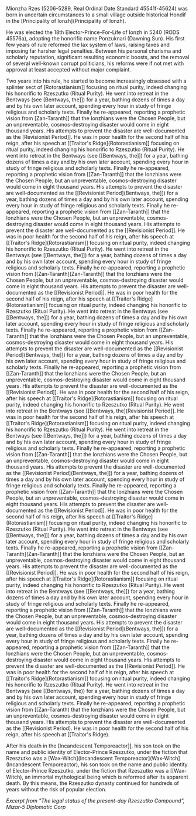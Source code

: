 Mionzha Rzes (5206-5289, Real Ordinal Date Standard 45541f-45624) was born in uncertain circumstances to a small village outside historical Hondif in the [Principality of Ionzh](Principality of Ionzh).

He was elected the 18th Elector-Prince-For-Life of Ionzh in 5240 (RODS 45576a), adopting the honorific name Ponzuknari (Dawning Sun). His first few years of rule reformed the lax system of laws, raising taxes and imposing far harsher legal penalties. Between his personal charisma and scholarly reputation, significant resulting economic boosts, and the removal of several well-known corrupt politicians, his reforms were if not met with approval at least accepted without major complaint.

Two years into his rule, he started to become increasingly obsessed with a splinter sect of [Rotorastianism]] focusing on ritual purity, indeed changing his honorific to Rzeszutko (Ritual Purity). He went into retreat in the Bentways (see [Bentways, the]]) for a year, bathing dozens of times a day and by his own later account, spending every hour in study of fringe religious and scholarly texts. Finally he re-appeared, reporting a prophetic vision from [Zan-Taranth]] that the Ionzhians were the Chosen People, but an unpreventable, cosmos-destroying disaster would come in eight thousand years. His attempts to prevent the disaster are well-documented as the [Revisionist Period]]. He was in poor health for the second half of his reign, after his speech at [[Traitor's Ridge](Rotorastianism]] focusing on ritual purity, indeed changing his honorific to Rzeszutko (Ritual Purity). He went into retreat in the Bentways (see [[Bentways, the]]) for a year, bathing dozens of times a day and by his own later account, spending every hour in study of fringe religious and scholarly texts. Finally he re-appeared, reporting a prophetic vision from [[Zan-Taranth]] that the Ionzhians were the Chosen People, but an unpreventable, cosmos-destroying disaster would come in eight thousand years. His attempts to prevent the disaster are well-documented as the [[Revisionist Period](Bentways, the]]) for a year, bathing dozens of times a day and by his own later account, spending every hour in study of fringe religious and scholarly texts. Finally he re-appeared, reporting a prophetic vision from [[Zan-Taranth]] that the Ionzhians were the Chosen People, but an unpreventable, cosmos-destroying disaster would come in eight thousand years. His attempts to prevent the disaster are well-documented as the [[Revisionist Period]]. He was in poor health for the second half of his reign, after his speech at [[Traitor's Ridge](Rotorastianism]] focusing on ritual purity, indeed changing his honorific to Rzeszutko (Ritual Purity). He went into retreat in the Bentways (see [[Bentways, the]]) for a year, bathing dozens of times a day and by his own later account, spending every hour in study of fringe religious and scholarly texts. Finally he re-appeared, reporting a prophetic vision from [[Zan-Taranth](Zan-Taranth]] that the Ionzhians were the Chosen People, but an unpreventable, cosmos-destroying disaster would come in eight thousand years. His attempts to prevent the disaster are well-documented as the [[Revisionist Period]]. He was in poor health for the second half of his reign, after his speech at [[Traitor's Ridge](Rotorastianism]] focusing on ritual purity, indeed changing his honorific to Rzeszutko (Ritual Purity). He went into retreat in the Bentways (see [[Bentways, the]]) for a year, bathing dozens of times a day and by his own later account, spending every hour in study of fringe religious and scholarly texts. Finally he re-appeared, reporting a prophetic vision from [[Zan-Taranth]] that the Ionzhians were the Chosen People, but an unpreventable, cosmos-destroying disaster would come in eight thousand years. His attempts to prevent the disaster are well-documented as the [[Revisionist Period](Bentways, the]]) for a year, bathing dozens of times a day and by his own later account, spending every hour in study of fringe religious and scholarly texts. Finally he re-appeared, reporting a prophetic vision from [[Zan-Taranth]] that the Ionzhians were the Chosen People, but an unpreventable, cosmos-destroying disaster would come in eight thousand years. His attempts to prevent the disaster are well-documented as the [[Revisionist Period]]. He was in poor health for the second half of his reign, after his speech at [[Traitor's Ridge](Rotorastianism]] focusing on ritual purity, indeed changing his honorific to Rzeszutko (Ritual Purity). He went into retreat in the Bentways (see [[Bentways, the](Revisionist Period]]. He was in poor health for the second half of his reign, after his speech at [[Traitor's Ridge](Rotorastianism]] focusing on ritual purity, indeed changing his honorific to Rzeszutko (Ritual Purity). He went into retreat in the Bentways (see [[Bentways, the]]) for a year, bathing dozens of times a day and by his own later account, spending every hour in study of fringe religious and scholarly texts. Finally he re-appeared, reporting a prophetic vision from [[Zan-Taranth]] that the Ionzhians were the Chosen People, but an unpreventable, cosmos-destroying disaster would come in eight thousand years. His attempts to prevent the disaster are well-documented as the [[Revisionist Period](Bentways, the]]) for a year, bathing dozens of times a day and by his own later account, spending every hour in study of fringe religious and scholarly texts. Finally he re-appeared, reporting a prophetic vision from [[Zan-Taranth]] that the Ionzhians were the Chosen People, but an unpreventable, cosmos-destroying disaster would come in eight thousand years. His attempts to prevent the disaster are well-documented as the [[Revisionist Period]]. He was in poor health for the second half of his reign, after his speech at [[Traitor's Ridge](Rotorastianism]] focusing on ritual purity, indeed changing his honorific to Rzeszutko (Ritual Purity). He went into retreat in the Bentways (see [[Bentways, the]]) for a year, bathing dozens of times a day and by his own later account, spending every hour in study of fringe religious and scholarly texts. Finally he re-appeared, reporting a prophetic vision from [[Zan-Taranth](Zan-Taranth]] that the Ionzhians were the Chosen People, but an unpreventable, cosmos-destroying disaster would come in eight thousand years. His attempts to prevent the disaster are well-documented as the [[Revisionist Period]]. He was in poor health for the second half of his reign, after his speech at [[Traitor's Ridge](Rotorastianism]] focusing on ritual purity, indeed changing his honorific to Rzeszutko (Ritual Purity). He went into retreat in the Bentways (see [[Bentways, the]]) for a year, bathing dozens of times a day and by his own later account, spending every hour in study of fringe religious and scholarly texts. Finally he re-appeared, reporting a prophetic vision from [[Zan-Taranth]] that the Ionzhians were the Chosen People, but an unpreventable, cosmos-destroying disaster would come in eight thousand years. His attempts to prevent the disaster are well-documented as the [[Revisionist Period](Bentways, the]]) for a year, bathing dozens of times a day and by his own later account, spending every hour in study of fringe religious and scholarly texts. Finally he re-appeared, reporting a prophetic vision from [[Zan-Taranth]] that the Ionzhians were the Chosen People, but an unpreventable, cosmos-destroying disaster would come in eight thousand years. His attempts to prevent the disaster are well-documented as the [[Revisionist Period]]. He was in poor health for the second half of his reign, after his speech at [[Traitor's Ridge](Rotorastianism]] focusing on ritual purity, indeed changing his honorific to Rzeszutko (Ritual Purity). He went into retreat in the Bentways (see [[Bentways, the)) for a year, bathing dozens of times a day and by his own later account, spending every hour in study of fringe religious and scholarly texts. Finally he re-appeared, reporting a prophetic vision from [[Zan-Taranth) that the Ionzhians were the Chosen People, but an unpreventable, cosmos-destroying disaster would come in eight thousand years. His attempts to prevent the disaster are well-documented as the [[Revisionist Period). He was in poor health for the second half of his reign, after his speech at [[Traitor's Ridge).

After his death in the [Incandescent Temporeactor]], his son took on the name and public identity of Elector-Prince Rzeszutko, under the fiction that Rzeszutko was a [Wax-Witch](Incandescent Temporeactor](Wax-Witch](Incandescent Temporeactor), his son took on the name and public identity of Elector-Prince Rzeszutko, under the fiction that Rzeszutko was a [[Wax-Witch), an immortal mythological being which is reformed after its apparent death. By this means, the Rzeszutko dynasty continued for hundreds of years without the risk of popular election.

*Excerpt from "The legal status of the present-day Rzeszutko Compound", Mizar-5 Diplomatic Corp*